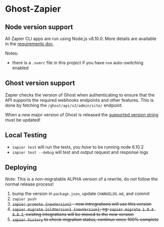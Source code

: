 # Ghost-Zapier

## Node version support

All Zapier CLI apps are run using Node.js v8.10.0. More details are available in the [requirements doc](https://zapier.github.io/zapier-platform-cli/index.html#requirements).

Notes:
- there is a `.nvmrc` file in this project if you have `nvm` auto-switching enabled

## Ghost version support

Zapier checks the version of Ghost when authenticating to ensure that the API supports the required webhooks endpoints and other features. This is done by fetching the `/ghost/api/v2/admin/site/` endpoint.

When a new major version of Ghost is released the [supported version string](https://github.com/TryGhost/Ghost-Zapier/blob/4739696c1dde5a197ea89531536deebfab8f57ab/app/authentication.js#L4) must be updated!

## Local Testing

- `zapier test` will run the tests, you _have_ to be running node 6.10.2
- `zapier test --debug` will test and output request and response logs

## Deploying

*Note:* This is a non-migratable ALPHA version of a rewrite, do _not_ follow the normal release process!

1. bump the version in `package.json`, update `CHANGELOG.md`, and commit
2. `zapier push`
3. <strike>`zapier promote {newVersion}` - new intregrations will use this version</strike>
4. <strike>`zapier migrate {oldVersion} {newVersion}`, eg: `zapier migrate 1.0.4 0.0.5`, existing integrations will be moved to the new version</strike>
5. <strike>`zapier history` to check migration status, continue once 100% complete</strike>
